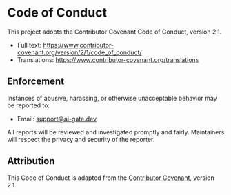 # Code of Conduct

This project adopts the Contributor Covenant Code of Conduct, version 2.1.

- Full text: https://www.contributor-covenant.org/version/2/1/code_of_conduct/
- Translations: https://www.contributor-covenant.org/translations

## Enforcement

Instances of abusive, harassing, or otherwise unacceptable behavior may be reported to:

- Email: support@ai-gate.dev

All reports will be reviewed and investigated promptly and fairly. Maintainers will respect the privacy and security of the reporter.

## Attribution

This Code of Conduct is adapted from the [Contributor Covenant](https://www.contributor-covenant.org), version 2.1.